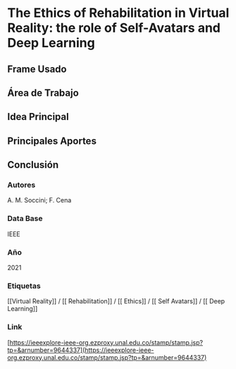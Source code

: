 # The Ethics of Rehabilitation in Virtual Reality: the role of Self-Avatars and Deep Learning

## Frame Usado
## Área de Trabajo
## Idea Principal
## Principales Aportes
## Conclusión

### Autores
A. M. Soccini; F. Cena
### Data Base
IEEE
### Año
2021
### Etiquetas
[[Virtual Reality]] / [[ Rehabilitation]] / [[ Ethics]] / [[ Self Avatars]] / [[ Deep Learning]]
### Link
[https://ieeexplore-ieee-org.ezproxy.unal.edu.co/stamp/stamp.jsp?tp=&arnumber=9644337](https://ieeexplore-ieee-org.ezproxy.unal.edu.co/stamp/stamp.jsp?tp=&arnumber=9644337)




